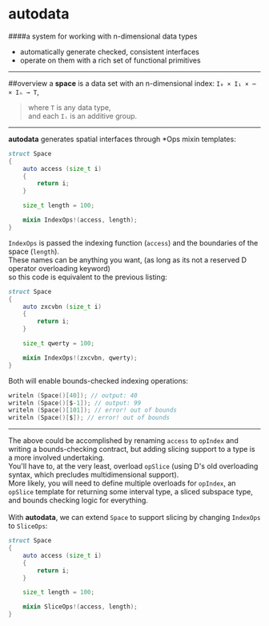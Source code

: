 autodata
======
####a system for working with n-dimensional data types
  * automatically generate checked, consistent interfaces
  * operate on them with a rich set of functional primitives

---
##overview
a __space__ is a data set with an n-dimensional index: `I₀ × I₁ × ⋯ × Iₙ → T`,
> where `T` is any data type,  
> and each `Iᵢ` is an additive group. <!--- REVIEW: with manual origin, maybe only a monoid is required --> 

---
     
__autodata__ generates spatial interfaces through \*Ops mixin templates:

```d
struct Space
{
	auto access (size_t i)
	{
		return i;
	}

	size_t length = 100;

	mixin IndexOps!(access, length);
}
```

`IndexOps` is passed the indexing function (`access`) and the boundaries of the space (`length`).  
These names can be anything you want, (as long as its not a reserved D operator overloading keyword)  
so this code is equivalent to the previous listing:

```d
struct Space
{
	auto zxcvbn (size_t i)
	{
		return i;
	}

	size_t qwerty = 100;

	mixin IndexOps!(zxcvbn, qwerty);
}
```

Both will enable bounds-checked indexing operations:

```d
writeln (Space()[40]); // output: 40
writeln (Space()[$-1]); // output: 99
writeln (Space()[101]); // error! out of bounds
writeln (Space()[$]); // error! out of bounds
```

---

The above could be accomplished by renaming `access` to `opIndex` and writing a bounds-checking contract, but adding slicing support to a type is a more involved undertaking.  
You'll have to, at the very least, overload `opSlice` (using D's old overloading syntax, which precludes multidimensional support).  
More likely, you will need to define multiple overloads for `opIndex`, an `opSlice` template for returning some interval type, a sliced subspace type, and bounds checking logic for everything.  
<br>
With __autodata__, we can extend `Space` to support slicing by changing `IndexOps` to `SliceOps`:

```d
struct Space
{
	auto access (size_t i)
	{
		return i;
	}

	size_t length = 100;

	mixin SliceOps!(access, length);
}
```
